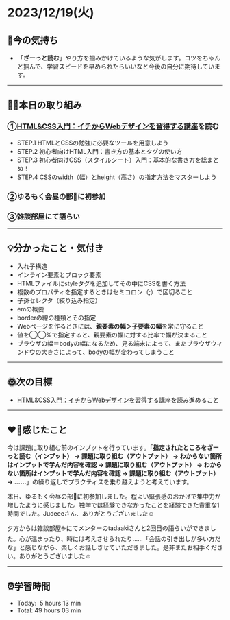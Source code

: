 # 2023/12/19(火)
## 🕺今の気持ち
- 「**ざーっと読む**」やり方を掴みかけているような気がします。コツをちゃんと掴んで、学習スピードを早められたらいいなと今後の自分に期待しています。

---

## ✍🏻本日の取り組み
### ①[HTML&CSS入門：イチからWebデザインを習得する講座](https://saruwakakun.com/html-css/basic)を読む
- STEP.1 HTMLとCSSの勉強に必要なツールを用意しよう
- STEP.2 初心者向けHTML入門：書き方の基本とタグの使い方
- STEP.3 初心者向けCSS（スタイルシート）入門：基本的な書き方を総まとめ！
- STEP.4 CSSのwidth（幅）とheight（高さ）の指定方法をマスターしよう
### ②ゆるもく会昼の部🍅に初参加
### ③雑談部屋にて語らい

---

## 💡分かったこと・気付き
- 入れ子構造
- インライン要素とブロック要素
- HTMLファイルにstyleタグを追加してその中にCSSを書く方法
- 複数のプロパティを指定するときはセミコロン（;）で区切ること
- 子孫セレクタ（絞り込み指定）
- emの概要
- borderの線の種類とその指定
- Webページを作るときには、**親要素の幅＞子要素の幅**を常に守ること
- 値を◯◯%で指定すると、親要素の幅に対する比率で幅が決まること
- ブラウザの幅＝bodyの幅になるため、見る端末によって、またブラウザウィンドウの大きさによって、bodyの幅が変わってしまうこと

---

## 🌞次の目標
- [HTML&CSS入門：イチからWebデザインを習得する講座](https://saruwakakun.com/html-css/basic)を読み進めること

---

## ❤️‍🔥感じたこと
今は課題に取り組む前のインプットを行っています。「**指定されたところをざーっと読む（インプット） → 課題に取り組む（アウトプット） → わからない箇所はインプットで学んだ内容を確認 → 課題に取り組む（アウトプット） → わからない箇所はインプットで学んだ内容を確認 → 課題に取り組む（アウトプット） → ......**」の繰り返しでプラクティスを乗り越えようと考えています。

本日、ゆるもく会昼の部🍅に初参加しました。程よい緊張感のおかげで集中力が増したように感じました。独学では経験できなかったことを経験できた貴重な1時間でした。Judeeeさん、ありがとうございました☺️

夕方からは雑談部屋☕️にてメンターのtadaakiさんと2回目の語らいができました。心が温まったり、時には考えさせられたり......「会話の引き出しが多い方だな」と感じながら、楽しくお話しさせていただきました。是非またお相手ください。ありがとうございました☺️

---

## ⏰学習時間
- Today:&nbsp; 5 hours 13 min
- Total: 49 hours 03 min
